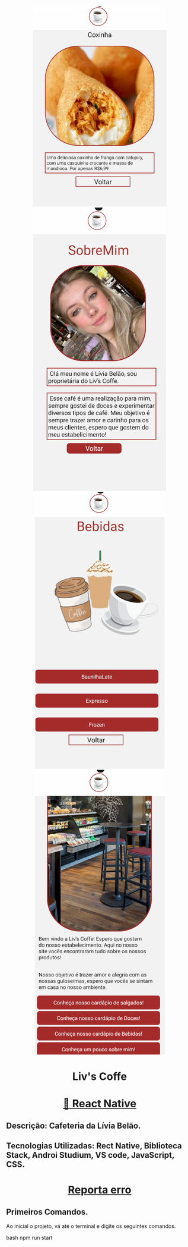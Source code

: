 <div align="center">

<img src='./assets/coxinha.png'/>

<img src='./assets/sobre mim.png'/>
<img src='./assets/listaItembebida.png'/>
<img src='./assets/homeCategoria.png'/>
</div>



<h1 align="center"> Liv's Coffe </h1>

<h1 align="center">
    <a href="https://reactnative.dev/">🔗 React Native</a>
   
</h1>



  ## Descrição: Cafeteria da Lívia Belão.
  ## Tecnologias Utilizadas: Rect Native, Biblioteca Stack, Androi Studium, VS code, JavaScript, CSS.


<h1 align="center">
    <a href="https://support.github.com/contact/bug-report">Reporta erro</a>
</h1>


## Primeiros Comandos.
Ao inicial o projeto, vá até o terminal e digite os seguintes comandos. 

bash
npm run start
